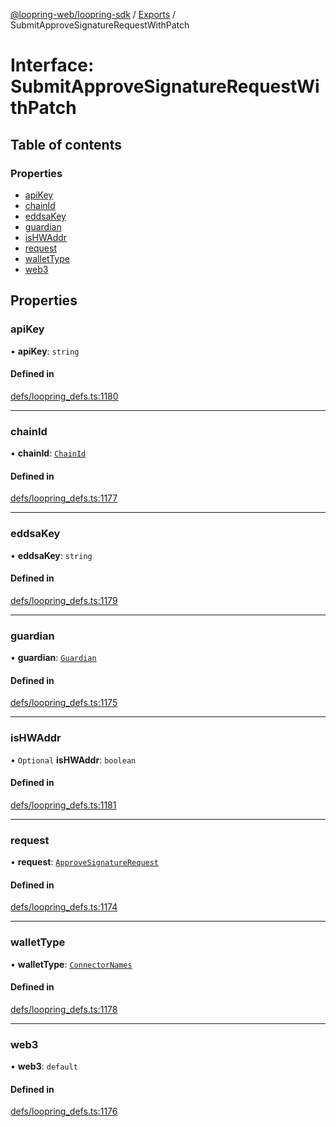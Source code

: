 [@loopring-web/loopring-sdk](../README.md) / [Exports](../modules.md) / SubmitApproveSignatureRequestWithPatch

# Interface: SubmitApproveSignatureRequestWithPatch

## Table of contents

### Properties

- [apiKey](SubmitApproveSignatureRequestWithPatch.md#apikey)
- [chainId](SubmitApproveSignatureRequestWithPatch.md#chainid)
- [eddsaKey](SubmitApproveSignatureRequestWithPatch.md#eddsakey)
- [guardian](SubmitApproveSignatureRequestWithPatch.md#guardian)
- [isHWAddr](SubmitApproveSignatureRequestWithPatch.md#ishwaddr)
- [request](SubmitApproveSignatureRequestWithPatch.md#request)
- [walletType](SubmitApproveSignatureRequestWithPatch.md#wallettype)
- [web3](SubmitApproveSignatureRequestWithPatch.md#web3)

## Properties

### apiKey

• **apiKey**: `string`

#### Defined in

[defs/loopring_defs.ts:1180](https://github.com/Loopring/loopring_sdk/blob/9d83b66/src/defs/loopring_defs.ts#L1180)

___

### chainId

• **chainId**: [`ChainId`](../enums/ChainId.md)

#### Defined in

[defs/loopring_defs.ts:1177](https://github.com/Loopring/loopring_sdk/blob/9d83b66/src/defs/loopring_defs.ts#L1177)

___

### eddsaKey

• **eddsaKey**: `string`

#### Defined in

[defs/loopring_defs.ts:1179](https://github.com/Loopring/loopring_sdk/blob/9d83b66/src/defs/loopring_defs.ts#L1179)

___

### guardian

• **guardian**: [`Guardian`](../modules.md#guardian)

#### Defined in

[defs/loopring_defs.ts:1175](https://github.com/Loopring/loopring_sdk/blob/9d83b66/src/defs/loopring_defs.ts#L1175)

___

### isHWAddr

• `Optional` **isHWAddr**: `boolean`

#### Defined in

[defs/loopring_defs.ts:1181](https://github.com/Loopring/loopring_sdk/blob/9d83b66/src/defs/loopring_defs.ts#L1181)

___

### request

• **request**: [`ApproveSignatureRequest`](ApproveSignatureRequest.md)

#### Defined in

[defs/loopring_defs.ts:1174](https://github.com/Loopring/loopring_sdk/blob/9d83b66/src/defs/loopring_defs.ts#L1174)

___

### walletType

• **walletType**: [`ConnectorNames`](../enums/ConnectorNames.md)

#### Defined in

[defs/loopring_defs.ts:1178](https://github.com/Loopring/loopring_sdk/blob/9d83b66/src/defs/loopring_defs.ts#L1178)

___

### web3

• **web3**: `default`

#### Defined in

[defs/loopring_defs.ts:1176](https://github.com/Loopring/loopring_sdk/blob/9d83b66/src/defs/loopring_defs.ts#L1176)
